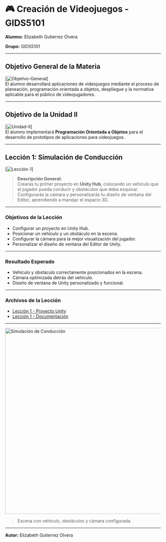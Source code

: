 # 🎮 Creación de Videojuegos - GIDS5101

**Alumno:** Elizabeth Gutierrez Olvera

**Grupo:** GIDS5101  

---

## Objetivo General de la Materia
[![Objetivo-General](https://img.shields.io/badge/Objetivo-General-blue?style=for-the-badge&logo=unity)]  
El alumno desarrollará aplicaciones de videojuegos mediante el proceso de planeación, programación orientada a objetos, despliegue y la normativa aplicable para el público de videojugadores.

---

## Objetivo de la Unidad II
[![Unidad-II](https://img.shields.io/badge/Unidad-II-orange?style=for-the-badge&logo=unity)]  
El alumno implementará **Programación Orientada a Objetos** para el desarrollo de prototipos de aplicaciones para videojuegos.

---

## Lección 1: Simulación de Conducción
[![Lección-1](https://img.shields.io/badge/Leccion-1-red?style=for-the-badge&logo=unity)]  

> **Descripción General:**  
> Crearás tu primer proyecto en **Unity Hub**, colocando un vehículo que el jugador pueda conducir y obstáculos que deba esquivar. Configurarás la cámara y personalizarás tu diseño de ventana del Editor, aprendiendo a manejar el espacio 3D.

---

### Objetivos de la Lección
- Configurar un proyecto en Unity Hub.
- Posicionar un vehículo y un obstáculo en la escena.
- Configurar la cámara para la mejor visualización del jugador.
- Personalizar el diseño de ventana del Editor de Unity.

---

### Resultado Esperado
- Vehículo y obstáculo correctamente posicionados en la escena.
- Cámara optimizada detrás del vehículo.
- Diseño de ventana de Unity personalizado y funcional.

---

### Archivos de la Lección
- [Lección 1 - Proyecto Unity](Lecciones/Leccion%201/Leccion1.PlayerControl.unitypackage)
- [Lección 1 - Documentación](Lecciones/Leccion%201/Leccion1.pdf)

---

<img src="https://connect-mediagw.unity.com/h1/20190423/learn/images/2f654ac8-d6c7-4746-ad91-e4f3a6014fe1_Screen_Shot_2019_04_23_at_3.57.47_PM.png" alt="Simulación de Conducción" width="600">

> Escena con vehículo, obstáculos y cámara configurada.

---

**Autor:** Elizabeth Gutierrez Olvera

